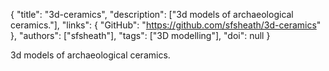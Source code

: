 {
  "title": "3d-ceramics",
  "description": ["3d models of archaeological ceramics."],
  "links": {
    "GitHub": "https://github.com/sfsheath/3d-ceramics"
  },
  "authors": ["sfsheath"],
  "tags": ["3D modelling"],
  "doi": null
}

<!-- Generated by csv2md.R – do not edit by hand -->

3d models of archaeological ceramics.